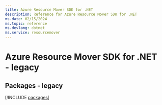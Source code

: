 ```yaml
---
title: Azure Resource Mover SDK for .NET
description: Reference for Azure Resource Mover SDK for .NET
ms.date: 02/15/2024
ms.topic: reference
ms.devlang: dotnet
ms.service: resourcemover
---
```

# Azure Resource Mover SDK for .NET - legacy
## Packages - legacy
[!INCLUDE [packages](resource-mover-index.md)]